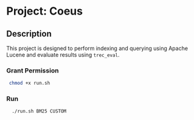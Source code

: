 # Project: Coeus

## Description
This project is designed to perform indexing and querying using Apache Lucene and evaluate results using `trec_eval`.

### Grant Permission
```bash
 chmod +x run.sh
```
### Run 
```bash
  ./run.sh BM25 CUSTOM 
```